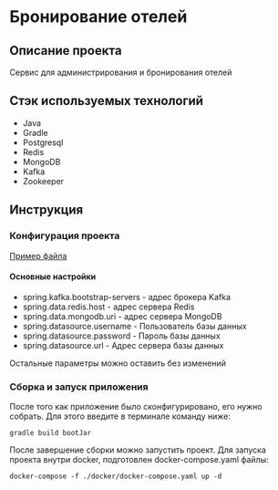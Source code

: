 # Бронирование отелей

## Описание проекта
Сервис для администрирования и бронирования отелей

## Стэк используемых технологий
* Java
* Gradle
* Postgresql
* Redis
* MongoDB
* Kafka
* Zookeeper

## Инструкция
### Конфигурация проекта 
[Пример файла](src/main/resources/application.yaml)
#### Основные настройки
* spring.kafka.bootstrap-servers - адрес брокера Kafka 
* spring.data.redis.host - адрес сервера Redis
* spring.data.mongodb.uri - адрес сервера MongoDB
* spring.datasource.username - Пользователь базы данных
* spring.datasource.password - Пароль базы данных
* spring.datasource.url - Адрес сервера базы данных

Остальные параметры можно оставить без изменений

### Сборка и запуск приложения
После того как приложение было сконфигурировано, его нужно собрать.
Для этого введите в терминале команду ниже:
```shell
gradle build bootJar
```
После завершение сборки можно запустить проект.
Для запуска проекта внутри docker, подготовлен docker-compose.yaml файлы:
```shell
docker-compose -f ./docker/docker-compose.yaml up -d
```
